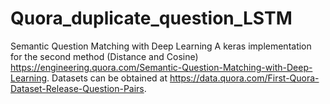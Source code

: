 # Quora_duplicate_question_LSTM
Semantic Question Matching with Deep Learning
A keras implementation for the second method (Distance and Cosine) https://engineering.quora.com/Semantic-Question-Matching-with-Deep-Learning.
Datasets can be obtained at https://data.quora.com/First-Quora-Dataset-Release-Question-Pairs.
